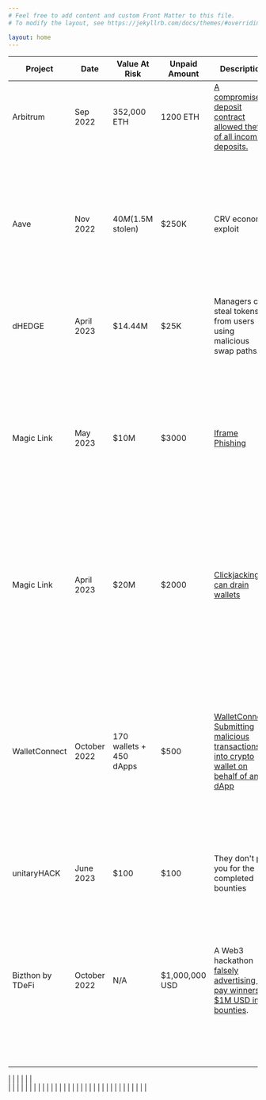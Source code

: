 ```yaml
---
# Feel free to add content and custom Front Matter to this file.
# To modify the layout, see https://jekyllrb.com/docs/themes/#overriding-theme-defaults

layout: home
---
```


| Project       | Date         | Value At Risk           | Unpaid Amount | Description                                                                                                                                                                                                                                          | Details                                                                                                                                                                                                                                                                                                                                                                                                                                                                                                                                                                                                                                                                                                                                                  |
| ------------- | ------------ | ----------------------- | ------------- | ---------------------------------------------------------------------------------------------------------------------------------------------------------------------------------------------------------------------------------------------------- | -------------------------------------------------------------------------------------------------------------------------------------------------------------------------------------------------------------------------------------------------------------------------------------------------------------------------------------------------------------------------------------------------------------------------------------------------------------------------------------------------------------------------------------------------------------------------------------------------------------------------------------------------------------------------------------------------------------------------------------------------------- |
| Arbitrum      | Sep 2022     | 352,000 ETH             | 1200 ETH      | [A compromised deposit contract allowed theft of all incoming deposits.](https://medium.com/@0xriptide/hackers-in-arbitrums-inbox-ca23272641a2)                                                                                                      | The largest deposit during bug bounty negotiation was 351,803 ETH. The max bounty for a critical vulnerability was advertised as $2mm. The white hat was only awarded 25% of the max bounty (400 ETH).                                                                                                                                                                                                                                                                                                                                                                                                                                                                                                                                                   |
| Aave          | Nov 2022     | $40M ($1.5M stolen)     | $250K         | CRV economic exploit                                                                                                                                                                                                                                 | An attacker targeted Aave's treasury using an economic exploit of CRV borrowing/lending on the protocol. The white hat showed Aave the wallet, the attack path, and how to stop it days before the attack occurred. Over $40m was at risk. [$1.5m was actually taken from the exploit, which was stopped midway by private individuals leading a short squeeze.](https://cointelegraph.com/news/aave-purchases-2-7m-crv-to-clear-bad-debt-following-failed-eisenberg-attack) Aave paid no bug bounty.                                                                                                                                                                                                                                                    |
| dHEDGE        | April 2023   | $14.44M                 | $25K          | Managers can steal tokens from users using malicious swap paths.                                                                                                                                                                                     | [dHEDGE responded that the issue is "well-known" and that it is impossible to fix. They did not fix the issue and paid a $500 payment for "goodwill".](https://mirror.xyz/0x6746Cae57DA75D77137f7749582f511B4d9f866c/fU6YVrXulTL5z5qMraVTDJmnUiPP8NH17XGzDJLvq1k)                                                                                                                                                                                                                                                                                                                                                                                                                                                                                        |
| Magic Link    | May 2023     | $10M                    | $3000         | [Iframe Phishing](https://twitter.com/NanakNihal/status/1684301807885996033)                                                                                                                                                                         | Magic Link claims their wallet to be unphishable. Yet it was found to be vulnerable to iframe phishing, more pernicious than standard phishing as there is no URL bar. Magic Link ignored the vulnerability after eight reminders over a month-long period until it began receiving public scrutiny about the presence of a potential unknown vulnerability. The whitehat suggested a payment of more than $3000 and Magic Link ignored the hacker, paid nothing, and publicly announced its patch as a "new security feature" and their "investment in security" rather than an unpaid whitehat's finding.                                                                                                                                              |
| Magic Link    | April 2023   | $20M                    | $2000         | [Clickjacking can drain wallets](https://twitter.com/NanakNihal/status/1684301807885996033)                                                                                                                                                          | All user funds, which are here estimated to be above $20M, were at risk, with minimal user interaction needed to steal them. Magic Link's max bounty is $3000. Magic Link paid $1000, falsely claiming it is not critical because it needs a dashboard misconfiguration or XSS to be exploited (it needs neither). Magic Link refused to coordinate a timeline to fix it for months until this issue received more public scrutiny; at that point, they fixed it in days.                                                                                                                                                                                                                                                                                |
| WalletConnect | October 2022 | 170 wallets + 450 dApps | $500          | [WalletConnect: Submitting malicious transactions into crypto wallet on behalf of any dApp](https://shabarkin.notion.site/WalletConnect-Submitting-malicious-transactions-into-crypto-wallet-on-behalf-of-any-dApp-a317f7f9f0a6459c8525bef71977f540) | The WalletConnect team was informed about issues on 2022-10-21. During the period from 2022-10-21 to 2022-11-15, I attempted to offer my help and asked for status updates and their intentions regarding the findings. When I stated that I would disclose the report according to the policy of report responsibility disclosure (90 days window), they instantly replied that the findings were well-known facts and should be explicitly mentioned in their documentation. Furthermore, they did not allow disclosing the findings due to their self-written security policies. I then explained the process of public vulnerability submission (for example https://about.google/appsecurity/) and set a deadline of 2023-01-21, but I was ignored. |
| unitaryHACK   | June 2023    | $100                    | $100          | They don't pay you for the completed bounties                                                                                                                                                                                                        | [unitaryHACK stopped responding to the emails asking for the payment to be made.](https://unitaryhack.dev/hackers/rum1887/) |                                                                                                                                                                                                                                                                                                                                          
|   Bizthon by TDeFi         |    October 2022          |           N/A           |     $1,000,000 USD     |   A Web3 hackathon [falsely advertising to pay winners $1M USD in bounties](https://x.com/TDe_Fi/status/1508396606722539520?s=20). |   TDeFi, the parent company, created BizThon to lure hackathon participants to relinquish 7.5% equity of their businesses for $0 cash investment (dilutive capital). In both the marketing and terms for Bizthon, it includes claims that hackathon winners would be paid bounties (non-dilutive capital) from a prize pot of $1M USD. Winners/finalists did not recieve bounties after completing the hackathon but we're instead proposed with trading business equity for $0. Furthermore, there were no reimbursements for travel and lodging to pitch on the TDeFi stage at GITEX in Dubai. Tread with caution. |

|               |              |                         |               |              |                                                                                                                                                                                                                                       
|               |              |                         |               |                                                                                                                                                                                                                                                      |                                                                                                                                                                                                                                                                                                                                                                                                                                                                                                                                                                                                                                                                                                                                                          |
|               |              |                         |               |                                                                                                                                                                                                                                                      |                                                                                                                                                                                                                                                                                                                                                                                                                                                                                                                                                                                                                                                                                                                                                          |
|               |              |                         |               |                                                                                                                                                                                                                                                      |                                                                                                                                                                                                                                                                                                                                                                                                                                                                                                                                                                                                                                                                                                                                                          |
|               |              |                         |               |                                                                                                                                                                                                                   |                   |                  |          |            |         |                                                                                                                                                                                                                                                                                                                                                                                                                                                                                                                                                                                                                                                                                                                              |
